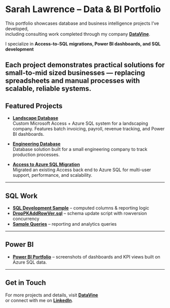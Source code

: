 # Sarah Lawrence – Data & BI Portfolio

This portfolio showcases database and business intelligence projects I’ve developed,  
including consulting work completed through my company [**DataVine**](https://getdatavine.com).  

I specialize in **Access-to-SQL migrations, Power BI dashboards, and SQL development**

Each project demonstrates practical solutions for small-to-mid sized businesses — replacing spreadsheets and manual processes with scalable, reliable systems.
---

## Featured Projects

- [**Landscape Database**](Landscape_DB.md)  
  Custom Microsoft Access + Azure SQL system for a landscaping company. Features batch invoicing, payroll, revenue tracking, and Power BI dashboards.  

- [**Engineering Database**](Engineering_DB.md)  
  Database solution built for a small engineering company to track production processes.  

- [**Access to Azure SQL Migration**](Azure_Migration.md)  
  Migrated an existing Access back end to Azure SQL for multi-user support, performance, and scalability.

---

## SQL Work

- [**SQL Development Sample**](SQL_Development_Sample_Sarah_Lawrence.pdf) – computed columns & reporting logic  
- [**DropPKAddRowVer.sql**](DropPKAddRowVer.txt) – schema update script with rowversion concurrency  
- [**Sample Queries**](Sample%20Queries.txt) – reporting and analytics queries  

---

## Power BI

- [**Power BI Portfolio**](PowerBI.md) – screenshots of dashboards and KPI views built on Azure SQL data.

---

## Get in Touch

For more projects and details, visit [**DataVine**](https://getdatavine.com)  
or connect with me on [**LinkedIn**](https://www.linkedin.com/in/sarahjane97124).
